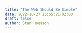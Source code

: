```yaml
---
title: "The Web Should Be Simple"
date: 2022-10-27T13:55:21+02:00
draft: false
author: Stan Hoenson
---
```


